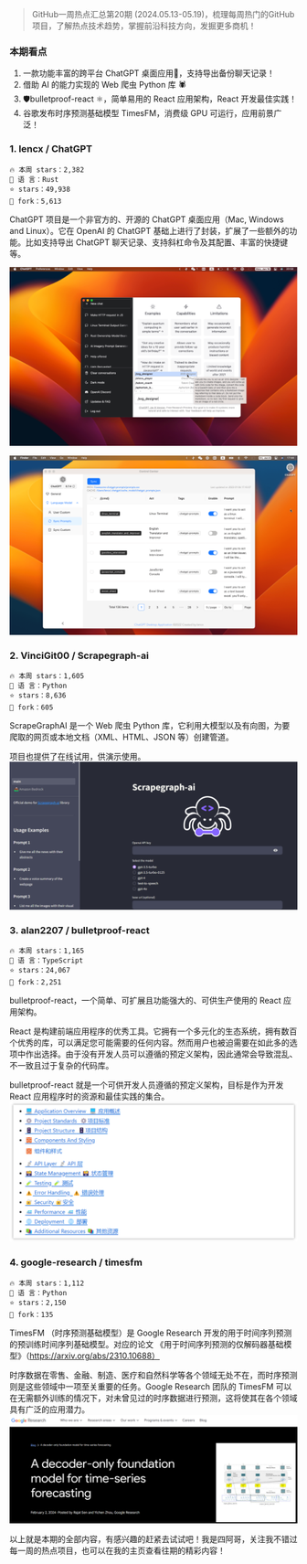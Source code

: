 

> GitHub一周热点汇总第20期 (2024.05.13-05.19)，梳理每周热门的GitHub项目，了解热点技术趋势，掌握前沿科技方向，发掘更多商机！


### 本期看点
1. 一款功能丰富的跨平台 ChatGPT 桌面应用🔮，支持导出备份聊天记录！
2. 借助 AI 的能力实现的 Web 爬虫 Python 库 🕷
3. 🛡️bulletproof-react ⚛️，简单易用的 React 应用架构，React 开发最佳实践！
4. 谷歌发布时序预测基础模型 TimesFM，消费级 GPU 可运行，应用前景广泛！



### 1. lencx / ChatGPT

```text
🔥 本周 stars：2,382 
🔨 语 言：Rust
⭐ stars：49,938
🍴 fork：5,613
```

ChatGPT 项目是一个非官方的、开源的 ChatGPT 桌面应用（Mac, Windows and Linux）。它在 OpenAI 的 ChatGPT 基础上进行了封装，扩展了一些额外的功能。比如支持导出 ChatGPT 聊天记录、支持斜杠命令及其配置、丰富的快捷键等。

![](../../attachments/GitHub一周热点汇总第20期-chatgpt1.png)

![](../../attachments/GitHub一周热点汇总第20期-chatgpt02.png)



### 2. VinciGit00 / Scrapegraph-ai

```text
🔥 本周 stars：1,605
🔨 语 言：Python
⭐ stars：8,636
🍴 fork：605
```

ScrapeGraphAI 是一个 Web 爬虫 Python 库，它利用大模型以及有向图，为要爬取的网页或本地文档（XML、HTML、JSON 等）创建管道。

项目也提供了在线试用，供演示使用。
![](../../attachments/GitHub一周热点汇总第20期-scrapegraphai在线.png)
  


### 3. alan2207 / bulletproof-react

```text
🔥 本周 stars：1,165
🔨 语 言：TypeScript
⭐ stars：24,067
🍴 fork：2,251
```

bulletproof-react，一个简单、可扩展且功能强大的、可供生产使用的 React 应用架构。

React 是构建前端应用程序的优秀工具。它拥有一个多元化的生态系统，拥有数百个优秀的库，可以满足您可能需要的任何内容。然而用户也被迫需要在如此多的选项中作出选择。由于没有开发人员可以遵循的预定义架构，因此通常会导致混乱、不一致且过于复杂的代码库。

bulletproof-react 就是一个可供开发人员遵循的预定义架构，目标是作为开发 React 应用程序时的资源和最佳实践的集合。
![](../../attachments/GitHub一周热点汇总第20期-bulletprof-react.png)



### 4. google-research / timesfm

```text
🔥 本周 stars：1,112
🔨 语 言：Python
⭐ stars：2,150
🍴 fork：135
```

TimesFM （时序预测基础模型）是 Google Research 开发的用于时间序列预测的预训练时间序列基础模型。对应的论文 《用于时间序列预测的仅解码器基础模型》（https://arxiv.org/abs/2310.10688）

时序数据在零售、金融、制造、医疗和自然科学等各个领域无处不在，而时序预测则是这些领域中一项至关重要的任务。Google Research 团队的 TimesFM 可以在无需额外训练的情况下，对未曾见过的时序数据进行预测，这将使其在各个领域具有广泛的应用潜力。
![](../../attachments/GitHub一周热点汇总第20期-timesfm.png)



以上就是本期的全部内容，有感兴趣的赶紧去试试吧！我是四阿哥，关注我不错过每一周的热点项目，也可以在我的主页查看往期的精彩内容！
